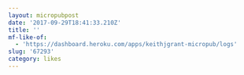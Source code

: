 ```yaml
---
layout: micropubpost
date: '2017-09-29T18:41:33.210Z'
title: ''
mf-like-of:
  - 'https://dashboard.heroku.com/apps/keithjgrant-micropub/logs'
slug: '67293'
category: likes
---
```

